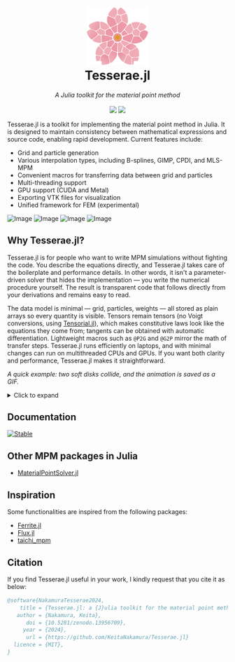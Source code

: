 <h1 align="center">
    <img src="https://github.com/KeitaNakamura/Tesserae.jl/blob/main/docs/src/assets/logo.svg" alt="Tesserae.jl Logo" width="140" />
    <br/>
    Tesserae.jl
</h1>
<p align="center">
    <em>A Julia toolkit for the material point method</em>
    <br/>
    <br/>
    <a href="https://github.com/KeitaNakamura/Tesserae.jl/actions/workflows/CI.yml"><img src="https://github.com/KeitaNakamura/Tesserae.jl/actions/workflows/CI.yml/badge.svg"/></a>
    <a href="https://codecov.io/gh/KeitaNakamura/Tesserae.jl"><img src="https://codecov.io/gh/KeitaNakamura/Tesserae.jl/graph/badge.svg?token=H5BHWIIBTG" /></a>
</p>

Tesserae.jl is a toolkit for implementing the material point method in Julia. It is designed to maintain consistency between mathematical expressions and source code, enabling rapid development. Current features include:

* Grid and particle generation
* Various interpolation types, including B-splines, GIMP, CPDI, and MLS-MPM
* Convenient macros for transferring data between grid and particles
* Multi-threading support
* GPU support (CUDA and Metal)
* Exporting VTK files for visualization
* Unified framework for FEM (experimental)

![Image](https://github.com/user-attachments/assets/62acb8c4-3705-4202-b30c-fff64a690479)
![Image](https://github.com/user-attachments/assets/16379e40-9a5c-404c-9543-251e210fb00e)
![Image](https://github.com/user-attachments/assets/00bf6683-010d-4093-9cda-a5f772fe5a74)
![Image](https://github.com/user-attachments/assets/4fa4dfa2-f1cb-471e-99f1-0aa0783a2f20)

## Why Tesserae.jl?

Tesserae.jl is for people who want to write MPM simulations without fighting the code. You describe the equations directly, and Tesserae.jl takes care of the boilerplate and performance details. In other words, it isn't a parameter-driven solver that hides the implementation — you write the numerical procedure yourself. The result is transparent code that follows directly from your derivations and remains easy to read.

The data model is minimal — grid, particles, weights — all stored as plain arrays so every quantity is visible. Tensors remain tensors (no Voigt conversions, using [Tensorial.jl](https://github.com/KeitaNakamura/Tensorial.jl)), which makes constitutive laws look like the equations they come from; tangents can be obtained with automatic differentiation. Lightweight macros such as `@P2G` and `@G2P` mirror the math of transfer steps. Tesserae.jl runs efficiently on laptops, and with minimal changes can run on multithreaded CPUs and GPUs. If you want both clarity and performance, Tesserae.jl makes it straightforward.

*A quick example: two soft disks collide, and the animation is saved as a GIF.*

<details>
<summary>Click to expand</summary>

```julia
using Tesserae
import Plots

function main()
    T = Float64; V2 = Vec{2,T}; M22 = Mat{2,2,T,4}

    # Parameters
    Δt = 1e-3; E = 500.0; ν = 0.3; ρ⁰ = 1e3
    λ = (E*ν)/((1+ν)*(1-2ν)); μ = E/2(1+ν)

    # Grid and particle generation
    mesh = CartesianMesh(0.01, (0,1), (0,1))
    grid = generate_grid(@NamedTuple{x::V2, m::T, v::V2, vⁿ::V2, mv::V2, f::V2}, mesh)
    pcls = generate_particles(@NamedTuple{x::V2, V::T, v::V2, ∇v::M22, F::M22, σ::M22}, mesh)

    # Particle initialization
    V⁰ₚ = volume(mesh) / length(pcls); mₚ = ρ⁰ * V⁰ₚ; r = 0.2
    filter!(p -> norm(p.x.-r)<r || norm(p.x.-(1-r))<r, pcls) # Set up two disks
    @. pcls.V = V⁰ₚ; @. pcls.F = one(pcls.F)
    map!(x -> ifelse(x[1]>0.5, -0.1, 0.1) * ones(V2), pcls.v, pcls.x) # Initial velocity

    # Interpolation
    wgts = generate_interpolation_weights(BSpline(Quadratic()), mesh, length(pcls))

    # Simulation loop
    Plots.@gif for t in 0:Δt:4
        # Update interpolation weights
        update!(wgts, pcls, mesh)

        # Particle-to-grid transfer
        @P2G grid=>i pcls=>p wgts=>ip begin
            m[i]  = @∑ w[ip] * mₚ
            mv[i] = @∑ w[ip] * mₚ * v[p]
            f[i]  = @∑ -V[p] * σ[p] * ∇w[ip]
            vⁿ[i] = mv[i] / m[i]
            v[i]  = vⁿ[i] + (f[i] / m[i]) * Δt
        end

        # Grid-to-particle transfer
        @G2P grid=>i pcls=>p wgts=>ip begin
            v[p] += @∑ w[ip] * (v[i] - vⁿ[i])
            ∇v[p] = @∑ v[i] ⊗ ∇w[ip]
            x[p] += @∑ w[ip] * v[i] * Δt
            F[p] = (I + ∇v[p]*Δt) * F[p]; Jₚ = det(F[p])
            σ[p] = (μ*(F[p]*F[p]'-I) + λ*log(Jₚ)*I) / Jₚ # Neo-Hookean
            V[p] = V⁰ₚ * Jₚ
        end

        # Visualization
        Plots.scatter(
            reinterpret(Tuple{T,T}, pcls.x), lims = (0,1),
            aspect_ratio = 1, markersize = 0.4,
            markerstrokecolor = :blue, legend = false,
        )
    end every 100
end

main()
```

</details>

## Documentation

[![Stable](https://img.shields.io/badge/docs-latest%20release-blue.svg)](https://KeitaNakamura.github.io/Tesserae.jl/stable)

## Other MPM packages in Julia

* [MaterialPointSolver.jl](https://github.com/LandslideSIM/MaterialPointSolver.jl)

## Inspiration

Some functionalities are inspired from the following packages:

* [Ferrite.jl](https://github.com/Ferrite-FEM/Ferrite.jl)
* [Flux.jl](https://github.com/FluxML/Flux.jl)
* [taichi_mpm](https://github.com/yuanming-hu/taichi_mpm)

## Citation

If you find Tesserae.jl useful in your work, I kindly request that you cite it as below:

```bibtex
@software{NakamuraTesserae2024,
    title = {Tesserae.jl: a {J}ulia toolkit for the material point method},
   author = {Nakamura, Keita},
      doi = {10.5281/zenodo.13956709},
     year = {2024},
      url = {https://github.com/KeitaNakamura/Tesserae.jl}
  licence = {MIT},
}
```
